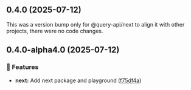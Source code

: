 ## 0.4.0 (2025-07-12)

This was a version bump only for @query-api/next to align it with other projects, there were no code
changes.

## 0.4.0-alpha4.0 (2025-07-12)

### 🚀 Features

- **next:** Add next package and playground
  ([f75df4a](https://github.com/samuelreichor/query-api/commit/f75df4a))
